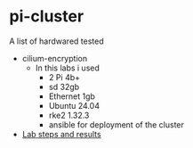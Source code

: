 # pi-cluster

A list of hardwared tested


- cilium-encryption
  - In this labs i used
    - 2 Pi 4b+
    - sd 32gb
    - Ethernet 1gb
    - Ubuntu 24.04
    - rke2 1.32.3
    - ansible for deployment of the cluster
- [Lab steps and results](cilium-encryption/readme.md)